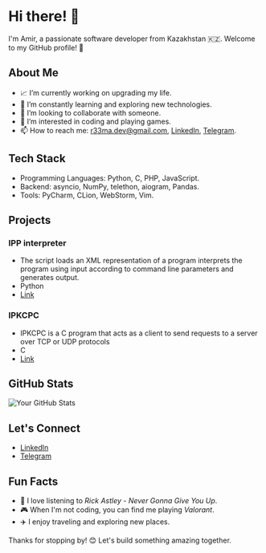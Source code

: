 # Hi there! 👋

I'm Amir, a passionate software developer from Kazakhstan 🇰🇿. Welcome to my GitHub profile! 🚀

## About Me

- 📈 I’m currently working on upgrading my life.
- 🌱 I’m constantly learning and exploring new technologies.
- 👯 I’m looking to collaborate with someone.
- 🤔 I’m interested in coding and playing games.
- 📫 How to reach me: <r33ma.dev@gmail.com>, [LinkedIn](https://www.linkedin.com/in/r33ma), [Telegram](https://t.me/r33mA1337).

## Tech Stack

- Programming Languages: Python, C, PHP, JavaScript.
- Backend: asyncio, NumPy, telethon, aiogram, Pandas.
- Tools: PyCharm, CLion, WebStorm, Vim.

## Projects

### IPP interpreter

- The script loads an XML representation of a program interprets the program using input according to command line parameters and generates output.
- Python
- [Link](https://github.com/rr3333mmAA/ipp-interpret)

### IPKCPC

- IPKCPC is a C program that acts as a client to send requests to a server over TCP or UDP protocols
- C
- [Link](https://github.com/rr3333mmAA/ipk-project1)

## GitHub Stats

![Your GitHub Stats](https://github-readme-stats.vercel.app/api?username=rr3333mmAA&show_icons=true&theme=dark)

## Let's Connect

- [LinkedIn](https://www.linkedin.com/in/r33ma)
- [Telegram](https://t.me/r33mA1337)

## Fun Facts

- 🎵 I love listening to *Rick Astley - Never Gonna Give You Up*.
- 🎮 When I'm not coding, you can find me playing *Valorant*.
- ✈️ I enjoy traveling and exploring new places.

Thanks for stopping by! 😊 Let's build something amazing together.
